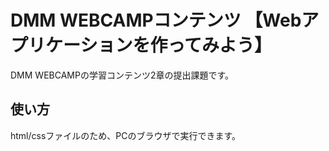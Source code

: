 # DMM WEBCAMPコンテンツ 【Webアプリケーションを作ってみよう】
DMM WEBCAMPの学習コンテンツ2章の提出課題です。
## 使い方
html/cssファイルのため、PCのブラウザで実行できます。
